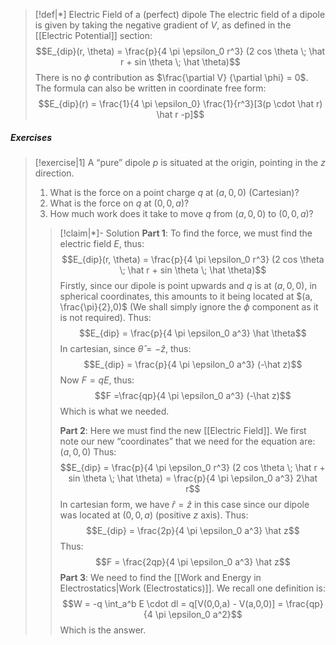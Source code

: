 >[!def|*] Electric Field of a (perfect) dipole
>The electric field of a dipole is given by taking the negative gradient of $V$, as defined in the [[Electric Potential]] section: $$E_{dip}(r, \theta) = \frac{p}{4 \pi \epsilon_0 r^3} (2 cos \theta \; \hat r + sin \theta \; \hat \theta)$$There is no $\phi$ contribution as $\frac{\partial V} {\partial \phi} = 0$.
>The formula can also be written in coordinate free form: $$E_{dip}(r) = \frac{1}{4 \pi \epsilon_0} \frac{1}{r^3}[3(p \cdot \hat r) \hat r -p]$$
##### Exercises
>[!exercise|1]
>A “pure” dipole $p$ is situated at the origin, pointing in the $z$ direction.
>1. What is the force on a point charge $q$ at $(a,0,0)$ (Cartesian)?
>2. What is the force on $q$ at ($0,0,a)$?
>3. How much work does it take to move $q$ from $(a,0,0)$ to $(0,0,a)$?
>
>>[!claim|*]- Solution
>>**Part 1**: To find the force, we must find the electric field $E$, thus: $$E_{dip}(r, \theta) = \frac{p}{4 \pi \epsilon_0 r^3} (2 cos \theta \; \hat r + sin \theta \; \hat \theta)$$Firstly, since our dipole is point upwards and $q$ is at $(a,0,0)$, in spherical coordinates, this amounts to it being located at $(a, \frac{\pi}{2},0)$ (We shall simply ignore the $\phi$ component as it is not required). Thus: $$E_{dip} = \frac{p}{4 \pi \epsilon_0 a^3} \hat \theta$$In cartesian, since $\hat \theta = -\hat z$, thus: $$E_{dip} = \frac{p}{4 \pi \epsilon_0 a^3} (-\hat z)$$Now $F = qE$, thus: $$F =\frac{qp}{4 \pi \epsilon_0 a^3} (-\hat z)$$Which is what we needed.
>>
>>**Part 2**: Here we must find the new [[Electric Field]]. We first note our new “coordinates” that we need for the equation are: $(a,0,0)$ Thus: $$E_{dip} = \frac{p}{4 \pi \epsilon_0 r^3} (2 cos \theta \; \hat r + sin \theta \; \hat \theta) = \frac{p}{4 \pi \epsilon_0 a^3} 2\hat r$$In cartesian form, we have $\hat r = \hat z$ in this case since our dipole was located at $(0,0,a)$ (positive $z$ axis). Thus: $$E_{dip} = \frac{2p}{4 \pi \epsilon_0 a^3} \hat z$$Thus: $$F = \frac{2qp}{4 \pi \epsilon_0 a^3} \hat z$$**Part 3**: We need to find the [[Work and Energy in Electrostatics|Work (Electrostatics)]]. We recall one definition is: $$W = -q \int_a^b E \cdot dl = q[V(0,0,a) - V(a,0,0)] = \frac{qp}{4 \pi \epsilon_0 a^2}$$Which is the answer.

